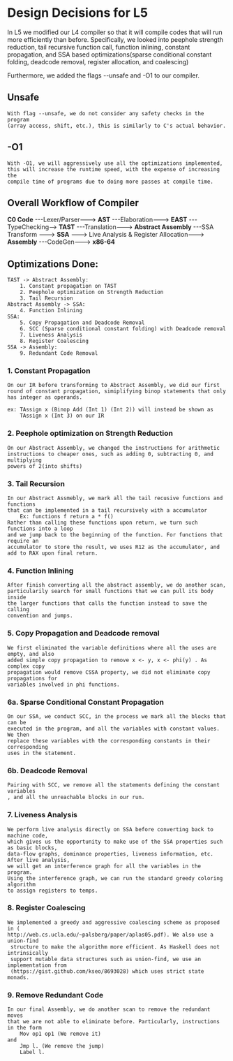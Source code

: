 # Design Decisions for L5

In L5 we modified our L4 compiler so that it will compile codes that will run more efficiently than before. Specifically, we looked into peephole strength reduction, tail recursive function call, function inlining, constant propagation, and SSA based optimizations(sparse conditional constant folding, deadcode removal, register allocation, and coalescing)

Furthermore, we added the flags --unsafe and -O1 to our compiler.

## Unsafe
    With flag --unsafe, we do not consider any safety checks in the program 
    (array access, shift, etc.), this is similarly to C's actual behavior.
    
## -O1
    With -O1, we will aggressively use all the optimizations implemented, 
    this will increase the runtime speed, with the expense of increasing the
    compile time of programs due to doing more passes at compile time.

## Overall Workflow of Compiler

**C0 Code** ---Lexer/Parser---> **AST** ---Elaboration---> **EAST** ---TypeChecking--> **TAST** ---Translation---> **Abstract Assembly** ---SSA Transform ---> **SSA** ---> Live Analysis & Register Allocation---> **Assembly** ---CodeGen---> **x86-64**

## Optimizations Done:
```
TAST -> Abstract Assembly: 
    1. Constant propagation on TAST
    2. Peephole optimization on Strength Reduction
    3. Tail Recursion
Abstract Assembly -> SSA:
    4. Function Inlining
SSA: 
    5. Copy Propagation and Deadcode Removal
    6. SCC (Sparse conditional constant folding) with Deadcode removal
    7. Liveness Analysis 
    8. Register Coalescing
SSA -> Assembly:
    9. Redundant Code Removal
```

### 1. Constant Propagation
    On our IR before transforming to Abstract Assembly, we did our first
    round of constant propagation, simiplifying binop statements that only
    has integer as operands.

    ex: TAssign x (Binop Add (Int 1) (Int 2)) will instead be shown as 
        TAssign x (Int 3) on our IR

### 2. Peephole optimization on Strength Reduction
    On our Abstract Assembly, we changed the instructions for arithmetic 
    instructions to cheaper ones, such as adding 0, subtracting 0, and multiplying
    powers of 2(into shifts)

### 3. Tail Recursion
    In our Abstract Assmebly, we mark all the tail recusive functions and functions 
    that can be implemented in a tail recursively with a accumulator 
        Ex: functions f return a * f()  
    Rather than calling these functions upon return, we turn such functions into a loop 
    and we jump back to the beginning of the function. For functions that require an 
    accumulator to store the result, we uses R12 as the accumulator, and add to RAX upon final return.

### 4. Function Inlining
    After finish converting all the abstract assembly, we do another scan,
    particularily search for small functions that we can pull its body inside 
    the larger functions that calls the function instead to save the calling 
    convention and jumps. 

### 5. Copy Propagation and Deadcode removal
    We first eliminated the variable definitions where all the uses are empty, and also
    added simple copy propagation to remove x <- y, x <- phi(y) . As complex copy
    propagation would remove CSSA property, we did not eliminate copy propagations for 
    variables involved in phi functions.

### 6a. Sparse Conditional Constant Propagation
    On our SSA, we conduct SCC, in the process we mark all the blocks that can be
    executed in the program, and all the variables with constant values. We then 
    replace these variables with the corresponding constants in their corresponding
    uses in the statement.

### 6b. Deadcode Removal
    Pairing with SCC, we remove all the statements defining the constant variables
    , and all the unreachable blocks in our run. 

### 7. Liveness Analysis
    We perform live analysis directly on SSA before converting back to machine code,
    which gives us the opportunity to make use of the SSA properties such as basic blocks,
    data-flow graphs, dominance properties, liveness information, etc.  After live analysis,
    we will get an interference graph for all the variables in the program.
    Using the interference graph, we can run the standard greedy coloring algorithm
    to assign registers to temps.

### 8. Register Coalescing
    We implemented a greedy and aggressive coalescing scheme as proposed in (
    http://web.cs.ucla.edu/~palsberg/paper/aplas05.pdf). We also use a union-find
     structure to make the algorithm more efficient. As Haskell does not intrinsically 
     support mutable data structures such as union-find, we use an implementation from 
     (https://gist.github.com/kseo/8693028) which uses strict state monads.

### 9. Remove Redundant Code
    In our final Assembly, we do another scan to remove the redundant moves 
    that we are not able to eliminate before. Particularly, instructions in the form
        Mov op1 op1 (We remove it)
    and 
        Jmp l. (We remove the jump)
        Label l.
